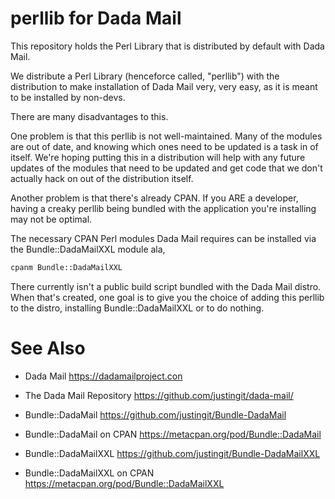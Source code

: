 # perllib for Dada Mail 

This repository holds the Perl Library that is distributed by default with Dada Mail. 

We distribute a Perl Library (henceforce called, "perllib") with the distribution to make installation of Dada Mail very, very easy, as it is meant to be installed by non-devs. 

There are many disadvantages to this. 

One problem is that this perllib is not well-maintained. Many of the modules are out of date, and knowing which ones need to be updated is a task in of itself. We're hoping putting this in a distribution will help with any future updates of the modules that need to be updated and get code that we don't actually hack on out of the distribution itself.  

Another problem is that there's already CPAN. If you ARE a developer, having a creaky perllib being bundled with the application you're installing may not be optimal. 

The necessary CPAN Perl modules Dada Mail requires can be installed via the Bundle::DadaMailXXL module ala, 

```sh
cpanm Bundle::DadaMailXXL
```
There currently isn't a public build script bundled with the Dada Mail distro. When that's created, one goal is to give you the choice of adding this perllib to the distro, installing Bundle::DadaMailXXL or to do nothing. 

# See Also

* Dada Mail 
https://dadamailproject.con 

* The Dada Mail Repository 
https://github.com/justingit/dada-mail/

* Bundle::DadaMail
https://github.com/justingit/Bundle-DadaMail

* Bundle::DadaMail on CPAN 
https://metacpan.org/pod/Bundle::DadaMail

* Bundle::DadaMailXXL
https://github.com/justingit/Bundle-DadaMailXXL

* Bundle::DadaMailXXL on CPAN 
https://metacpan.org/pod/Bundle::DadaMailXXL


